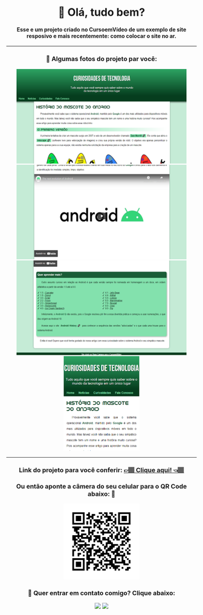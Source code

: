 <div align="center">
<h1>🖖 Olá, tudo bem?</h1> 
<h4>Esse e um projeto criado no CursoemVídeo de um exemplo de site resposivo e mais recentemente: como colocar o site no ar.</h4> 

<hr>

### 📸 Algumas fotos do projeto par você: 

<div> 
  <img src="imagens/fotoprojeto1.png" alt="Foto do projeto" style="width: 450px; height: 250px; display: inline;">
  <img src="imagens/fotoprojeto2.png" alt="Foto do projeto" style="width: 450px; height: 250px; display: inline;">
  <img src="imagens/fotoprojeto3.png" alt="Foto do projeto" style="width: 450px; height: 250px; display: inline;">
  <img src="imagens/fotoprojeto4.png" alt="Foto do projeto" style="width: 200px; height: 250px; display: inline;">
</div>

<hr>

### Link do projeto para você conferir: <a href="https://hugocamposarimathea.github.io/projeto-android/" alt="Link do projeto"> 👉🏽 Clique aqui! 👈🏽 </a>
### Ou então aponte a câmera do seu celular para o QR Code abaixo: 📱
<img src="imagens/frame.png" alt="QR Code do projeto" style="width: 200px;">

### 📧 Quer entrar em contato comigo? Clique abaixo: 

 <a href = "mailto: hugocamposarimathea@gmail.com"><img src="https://img.shields.io/badge/Gmail-D14836?style=for-the-badge&logo=gmail&logoColor=white" target="_blank"></a>
  <a href="https://www.linkedin.com/in/hugocamposarimathea" target="_blank"><img src="https://img.shields.io/badge/-LinkedIn-%230077B5?style=for-the-badge&logo=linkedin&logoColor=white" target="_blank"></a> 
 </div><br/>

</div>
